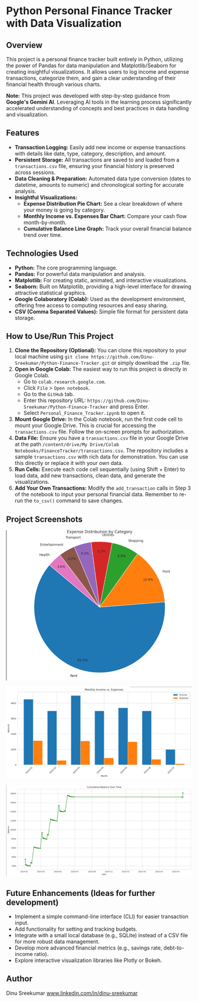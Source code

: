 # Python Personal Finance Tracker with Data Visualization

## Overview

This project is a personal finance tracker built entirely in Python, utilizing the power of Pandas for data manipulation and Matplotlib/Seaborn for creating insightful visualizations. It allows users to log income and expense transactions, categorize them, and gain a clear understanding of their financial health through various charts.

**Note:** This project was developed with step-by-step guidance from **Google's Gemini AI**. Leveraging AI tools in the learning process significantly accelerated understanding of concepts and best practices in data handling and visualization.

## Features

* **Transaction Logging:** Easily add new income or expense transactions with details like date, type, category, description, and amount.
* **Persistent Storage:** All transactions are saved to and loaded from a `transactions.csv` file, ensuring your financial history is preserved across sessions.
* **Data Cleaning & Preparation:** Automated data type conversion (dates to datetime, amounts to numeric) and chronological sorting for accurate analysis.
* **Insightful Visualizations:**
    * **Expense Distribution Pie Chart:** See a clear breakdown of where your money is going by category.
    * **Monthly Income vs. Expenses Bar Chart:** Compare your cash flow month-by-month.
    * **Cumulative Balance Line Graph:** Track your overall financial balance trend over time.

## Technologies Used

* **Python:** The core programming language.
* **Pandas:** For powerful data manipulation and analysis.
* **Matplotlib:** For creating static, animated, and interactive visualizations.
* **Seaborn:** Built on Matplotlib, providing a high-level interface for drawing attractive statistical graphics.
* **Google Colaboratory (Colab):** Used as the development environment, offering free access to computing resources and easy sharing.
* **CSV (Comma Separated Values):** Simple file format for persistent data storage.

## How to Use/Run This Project

1.  **Clone the Repository (Optional):** You can clone this repository to your local machine using `git clone https://github.com/Dinu-Sreekumar/Python-Finance-Tracker.git` or simply download the `.zip` file.
2.  **Open in Google Colab:** The easiest way to run this project is directly in Google Colab.
    * Go to `colab.research.google.com`.
    * Click `File` > `Open notebook`.
    * Go to the `GitHub` tab.
    * Enter this repository URL: `https://github.com/Dinu-Sreekumar/Python-Finance-Tracker` and press Enter.
    * Select `Personal_Finance_Tracker.ipynb` to open it.
3.  **Mount Google Drive:** In the Colab notebook, run the first code cell to mount your Google Drive. This is crucial for accessing the `transactions.csv` file. Follow the on-screen prompts for authorization.
4.  **Data File:** Ensure you have a `transactions.csv` file in your Google Drive at the path `/content/drive/My Drive/Colab Notebooks/FinanceTracker/transactions.csv`. The repository includes a sample `transactions.csv` with rich data for demonstration. You can use this directly or replace it with your own data.
5.  **Run Cells:** Execute each code cell sequentially (using Shift + Enter) to load data, add new transactions, clean data, and generate the visualizations.
6.  **Add Your Own Transactions:** Modify the `add_transaction` calls in Step 3 of the notebook to input your personal financial data. Remember to re-run the `to_csv()` command to save changes.

## Project Screenshots

![Expense Distribution Pie Chart](https://github.com/Dinu-Sreekumar/Python-Finance-Tracker/blob/main/screenshots/expense_pie_chart.png?raw=true)

![Monthly Income vs. Expenses Bar Chart](https://github.com/Dinu-Sreekumar/Python-Finance-Tracker/blob/main/screenshots/monthly_summary_bar_chart.png?raw=true)

![Cumulative Balance Over Time Line Graph](https://github.com/Dinu-Sreekumar/Python-Finance-Tracker/blob/main/screenshots/cumulative_balance_line_graph.png?raw=true)

## Future Enhancements (Ideas for further development)

* Implement a simple command-line interface (CLI) for easier transaction input.
* Add functionality for setting and tracking budgets.
* Integrate with a small local database (e.g., SQLite) instead of a CSV file for more robust data management.
* Develop more advanced financial metrics (e.g., savings rate, debt-to-income ratio).
* Explore interactive visualization libraries like Plotly or Bokeh.

## Author

Dinu Sreekumar
www.linkedin.com/in/dinu-sreekumar
